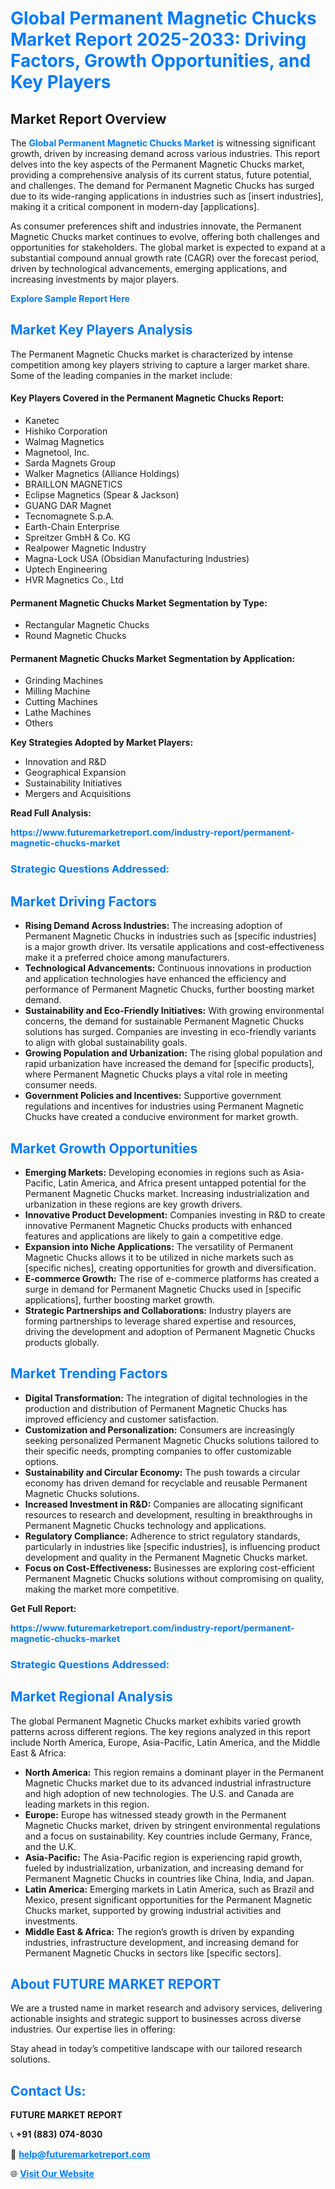 <h1 style="color: #007BFF;">Global Permanent Magnetic Chucks Market Report 2025-2033: Driving Factors, Growth Opportunities, and Key Players</h1>

<section id="overview">
<h2>Market Report Overview</h2>
<p>The <a href="https://www.futuremarketreport.com/industry-report/permanent-magnetic-chucks-market" style="color: #007BFF; text-decoration: none;"><strong>Global Permanent Magnetic Chucks Market</strong></a> is witnessing significant growth, driven by increasing demand across various industries. This report delves into the key aspects of the Permanent Magnetic Chucks market, providing a comprehensive analysis of its current status, future potential, and challenges. The demand for Permanent Magnetic Chucks has surged due to its wide-ranging applications in industries such as [insert industries], making it a critical component in modern-day [applications].</p>
<p>As consumer preferences shift and industries innovate, the Permanent Magnetic Chucks market continues to evolve, offering both challenges and opportunities for stakeholders. The global market is expected to expand at a substantial compound annual growth rate (CAGR) over the forecast period, driven by technological advancements, emerging applications, and increasing investments by major players.</p>
</section>

<section id="overview">
<p><a href="https://www.futuremarketreport.com/request-sample/reportId=41678" style="color: #007BFF; text-decoration: none;"><strong>Explore Sample Report Here</strong></a></p>
</section>

<section id="key-players">
<h2 style="color: #007BFF;">Market Key Players Analysis</h2>
<p>The Permanent Magnetic Chucks market is characterized by intense competition among key players striving to capture a larger market share. Some of the leading companies in the market include:</p>
<h4>Key Players Covered in the Permanent Magnetic Chucks Report:</h4>
<ul><li>Kanetec</li><li>Hishiko Corporation</li><li>Walmag Magnetics</li><li>Magnetool, Inc.</li><li>Sarda Magnets Group</li><li>Walker Magnetics (Alliance Holdings)</li><li>BRAILLON MAGNETICS</li><li>Eclipse Magnetics (Spear &amp; Jackson)</li><li>GUANG DAR Magnet</li><li>Tecnomagnete S.p.A.</li><li>Earth-Chain Enterprise</li><li>Spreitzer GmbH &amp; Co. KG</li><li>Realpower Magnetic Industry</li><li>Magna-Lock USA (Obsidian Manufacturing Industries)</li><li>Uptech Engineering</li><li>HVR Magnetics Co., Ltd</li></ul>
<h4>Permanent Magnetic Chucks Market Segmentation by Type:</h4>
<ul><li>Rectangular Magnetic Chucks</li><li>Round Magnetic Chucks</li></ul>

<h4>Permanent Magnetic Chucks Market Segmentation by Application:</h4>
<ul><li>Grinding Machines</li><li>Milling Machine</li><li>Cutting Machines</li><li>Lathe Machines</li><li>Others</li></ul>
<p><strong>Key Strategies Adopted by Market Players:</strong></p>
<ul>
<li>Innovation and R&D</li>
<li>Geographical Expansion</li>
<li>Sustainability Initiatives</li>
<li>Mergers and Acquisitions</li>
</ul>
</section>

<section>
<p><strong>Read Full Analysis: </strong></p><a href="https://www.futuremarketreport.com/industry-report/permanent-magnetic-chucks-market" style="color: #007BFF; text-decoration: none;"><strong>https://www.futuremarketreport.com/industry-report/permanent-magnetic-chucks-market</strong></a>
<h3 style="color: #007BFF;">Strategic Questions Addressed:</h3>
</section>

<section id="driving-factors">
<h2 style="color: #007BFF;">Market Driving Factors</h2>
<ul>
<li><strong>Rising Demand Across Industries:</strong> The increasing adoption of Permanent Magnetic Chucks in industries such as [specific industries] is a major growth driver. Its versatile applications and cost-effectiveness make it a preferred choice among manufacturers.</li>
<li><strong>Technological Advancements:</strong> Continuous innovations in production and application technologies have enhanced the efficiency and performance of Permanent Magnetic Chucks, further boosting market demand.</li>
<li><strong>Sustainability and Eco-Friendly Initiatives:</strong> With growing environmental concerns, the demand for sustainable Permanent Magnetic Chucks solutions has surged. Companies are investing in eco-friendly variants to align with global sustainability goals.</li>
<li><strong>Growing Population and Urbanization:</strong> The rising global population and rapid urbanization have increased the demand for [specific products], where Permanent Magnetic Chucks plays a vital role in meeting consumer needs.</li>
<li><strong>Government Policies and Incentives:</strong> Supportive government regulations and incentives for industries using Permanent Magnetic Chucks have created a conducive environment for market growth.</li>
</ul>
</section>

<section id="growth-opportunities">
<h2 style="color: #007BFF;">Market Growth Opportunities</h2>
<ul>
<li><strong>Emerging Markets:</strong> Developing economies in regions such as Asia-Pacific, Latin America, and Africa present untapped potential for the Permanent Magnetic Chucks market. Increasing industrialization and urbanization in these regions are key growth drivers.</li>
<li><strong>Innovative Product Development:</strong> Companies investing in R&D to create innovative Permanent Magnetic Chucks products with enhanced features and applications are likely to gain a competitive edge.</li>
<li><strong>Expansion into Niche Applications:</strong> The versatility of Permanent Magnetic Chucks allows it to be utilized in niche markets such as [specific niches], creating opportunities for growth and diversification.</li>
<li><strong>E-commerce Growth:</strong> The rise of e-commerce platforms has created a surge in demand for Permanent Magnetic Chucks used in [specific applications], further boosting market growth.</li>
<li><strong>Strategic Partnerships and Collaborations:</strong> Industry players are forming partnerships to leverage shared expertise and resources, driving the development and adoption of Permanent Magnetic Chucks products globally.</li>
</ul>
</section>

<section id="trending-factors">
<h2 style="color: #007BFF;">Market Trending Factors</h2>
<ul>
<li><strong>Digital Transformation:</strong> The integration of digital technologies in the production and distribution of Permanent Magnetic Chucks has improved efficiency and customer satisfaction.</li>
<li><strong>Customization and Personalization:</strong> Consumers are increasingly seeking personalized Permanent Magnetic Chucks solutions tailored to their specific needs, prompting companies to offer customizable options.</li>
<li><strong>Sustainability and Circular Economy:</strong> The push towards a circular economy has driven demand for recyclable and reusable Permanent Magnetic Chucks solutions.</li>
<li><strong>Increased Investment in R&D:</strong> Companies are allocating significant resources to research and development, resulting in breakthroughs in Permanent Magnetic Chucks technology and applications.</li>
<li><strong>Regulatory Compliance:</strong> Adherence to strict regulatory standards, particularly in industries like [specific industries], is influencing product development and quality in the Permanent Magnetic Chucks market.</li>
<li><strong>Focus on Cost-Effectiveness:</strong> Businesses are exploring cost-efficient Permanent Magnetic Chucks solutions without compromising on quality, making the market more competitive.</li>
</ul>
</section>

<section>
<p><strong>Get Full Report: </strong></p><a href="https://www.futuremarketreport.com/industry-report/permanent-magnetic-chucks-market" style="color: #007BFF; text-decoration: none;"><strong>https://www.futuremarketreport.com/industry-report/permanent-magnetic-chucks-market</strong></a>
<h3 style="color: #007BFF;">Strategic Questions Addressed:</h3>
</section>


<section id="regional-analysis">
<h2 style="color: #007BFF;">Market Regional Analysis</h2>
<p>The global Permanent Magnetic Chucks market exhibits varied growth patterns across different regions. The key regions analyzed in this report include North America, Europe, Asia-Pacific, Latin America, and the Middle East & Africa:</p>
<ul>
<li><strong>North America:</strong> This region remains a dominant player in the Permanent Magnetic Chucks market due to its advanced industrial infrastructure and high adoption of new technologies. The U.S. and Canada are leading markets in this region.</li>
<li><strong>Europe:</strong> Europe has witnessed steady growth in the Permanent Magnetic Chucks market, driven by stringent environmental regulations and a focus on sustainability. Key countries include Germany, France, and the U.K.</li>
<li><strong>Asia-Pacific:</strong> The Asia-Pacific region is experiencing rapid growth, fueled by industrialization, urbanization, and increasing demand for Permanent Magnetic Chucks in countries like China, India, and Japan.</li>
<li><strong>Latin America:</strong> Emerging markets in Latin America, such as Brazil and Mexico, present significant opportunities for the Permanent Magnetic Chucks market, supported by growing industrial activities and investments.</li>
<li><strong>Middle East & Africa:</strong> The region’s growth is driven by expanding industries, infrastructure development, and increasing demand for Permanent Magnetic Chucks in sectors like [specific sectors].</li>
</ul>
</section>

<footer>
<h2 style="color: #007BFF;">About FUTURE MARKET REPORT</h2>
<p>We are a trusted name in market research and advisory services, delivering actionable insights and strategic support to businesses across diverse industries. Our expertise lies in offering:</p>

<p>Stay ahead in today’s competitive landscape with our tailored research solutions.</p>

<h2 style="color: #007BFF;">Contact Us:</h2>
<p><strong>FUTURE MARKET REPORT</strong></p>
<p>📞 <strong>+91 (883) 074-8030</strong></p>
<p>📧 <strong><a href="mailto:help@futuremarketreport.com" style="color: #007BFF;">help@futuremarketreport.com</a></strong></p>
<p>🌐 <strong><a href="https://www.futuremarketreport.com/" style="color: #007BFF;">Visit Our Website</a></strong></p>
</footer>